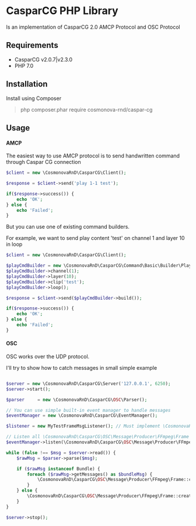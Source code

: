 # CasparCG PHP Library
Is an implementation of CasparCG 2.0 AMCP Protocol and OSC Protocol

Requirements
-----
 - CasparCG v2.0.7|v2.3.0
 - PHP 7.0
 
Installation
---

Install using Composer

> php composer.phar require cosmonova-rnd/caspar-cg

Usage
---

#### AMCP

The easiest way to use AMCP protocol is to send handwritten command through Caspar CG connection

```php
$client = new \CosmonovaRnD\CasparCG\Client();

$response = $client->send('play 1-1 test');

if($response->success()) {
    echo 'OK';
} else {
    echo 'Failed';
}
```

But you can use one of existing command builders.

For example, we want to send play content 'test' on channel 1 and layer 10 in loop

```php
$client = new \CosmonovaRnD\CasparCG\Client();

$playCmdBuilder = new \CosmonovaRnD\CasparCG\Command\Basic\Builder\PlayBuilder();
$playCmdBuilder->channel(1);
$playCmdBuilder->layer(10);
$playCmdBuilder->clip('test');
$playCmdBuilder->loop();

$response = $client->send($playCmdBuilder->build());

if($response->success()) {
    echo 'OK';
} else {
    echo 'Failed';
}
```

#### OSC

OSC works over the UDP protocol.

I'll try to show how to catch messages in small simple example

```php

$server = new \CosmonovaRnD\CasparCG\Server('127.0.0.1', 6250);
$server->start();

$parser     = new \CosmonovaRnD\CasparCG\OSC\Parser();

// You can use simple built-in event manager to handle messages
$eventManager = new \CosmonovaRnD\CasparCG\EventManager();

$listener = new MyTestFrameMsgListener(); // Must implement \CosmonovaRnD\CasparCG\ListenerInterface

// Listen all \CosmonovaRnD\CasparCG\OSC\Message\Producer\FFmpeg\Frame messages
$eventManager->listen(\CosmonovaRnD\CasparCG\OSC\Message\Producer\FFmpeg\Frame::class, $listener);

while (false !== $msg = $server->read()) {
    $rawMsg = $parser->parse($msg);

    if ($rawMsg instanceof Bundle) {
        foreach ($rawMsg->getMessages() as $bundleMsg) {
            \CosmonovaRnD\CasparCG\OSC\Message\Producer\FFmpeg\Frame::create($bundleMsg, $eventManager);
        }
    } else {
        \CosmonovaRnD\CasparCG\OSC\Message\Producer\FFmpeg\Frame::create($rawMsg, $eventManager);
    }
}

$server->stop();

```
 

 


